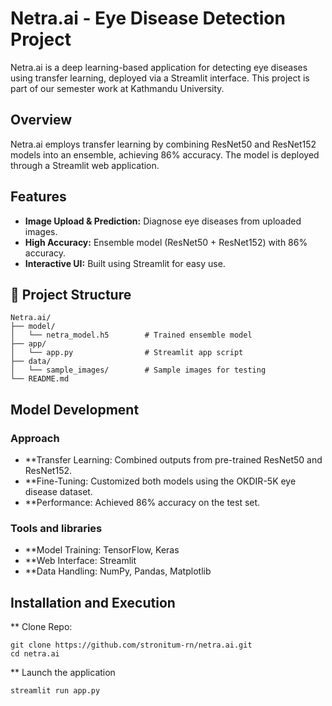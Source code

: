 # Netra.ai - Eye Disease Detection Project

Netra.ai is a deep learning-based application for detecting eye diseases using transfer learning, deployed via a Streamlit interface. This project is part of our semester work at Kathmandu University.

## Overview
Netra.ai employs transfer learning by combining ResNet50 and ResNet152 models into an ensemble, achieving 86% accuracy. The model is deployed through a Streamlit web application.

## Features
- **Image Upload & Prediction:** Diagnose eye diseases from uploaded images.
- **High Accuracy:** Ensemble model (ResNet50 + ResNet152) with 86% accuracy.
- **Interactive UI:** Built using Streamlit for easy use.

## 📂 Project Structure
```plaintext
Netra.ai/
├── model/
│   └── netra_model.h5        # Trained ensemble model
├── app/
│   └── app.py                # Streamlit app script
├── data/
│   └── sample_images/        # Sample images for testing
└── README.md
```
## Model Development
### Approach
- **Transfer Learning: Combined outputs from pre-trained ResNet50 and ResNet152.
- **Fine-Tuning: Customized both models using the OKDIR-5K eye disease dataset.
- **Performance: Achieved 86% accuracy on the test set.

### Tools and libraries
- **Model Training: TensorFlow, Keras
- **Web Interface: Streamlit
- **Data Handling: NumPy, Pandas, Matplotlib

## Installation and Execution
** Clone Repo:
```plaintext
git clone https://github.com/stronitum-rn/netra.ai.git
cd netra.ai
```
** Launch the application
```
streamlit run app.py
```
